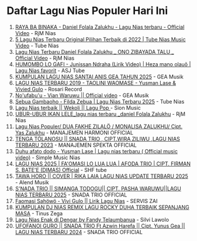 # Daftar Lagu Nias Populer Hari Ini

1. [RAYA BA BINAKA - Daniel Folala Zalukhu - Lagu Nias terbaru - Official Video](https://www.youtube.com/watch?v=HPPaB3UoqBA) - RjM Nias
2. [5 Lagu Nias Terbaru Original Pilihan Terbaik di 2022 | Tube Nias Music Video](https://www.youtube.com/watch?v=PD-jNenedRc) - Tube Nias
3. [Lagu Nias Terbaru Daniel Folala Zalukhu _ ONO ZIBAYADA TALU _ Official Video](https://www.youtube.com/watch?v=04RXa_a2lXI) - RjM Nias
4. [HUMOMBO LO GAFI - Junissan Ndraha (Lirik Video) | Heza mano olauõ | Lagu Nias favorit](https://www.youtube.com/watch?v=refb5WECoBI) - ASJ Tube
5. [KUMPULAN LAGU NIAS SANTAI ANIS GEA TAHUN 2025](https://www.youtube.com/watch?v=zb9EHbmDImA) - GEA Musik
6. [LAGU NIAS TERBARU 2019  - TAOLINI WAOMASE - Yusman Lase &amp; Vivied Gulo](https://www.youtube.com/watch?v=0TG2KckWQq8) - Rosari Record
7. [No&#39;ufabu&#39;u - Vian Waruwu || Official video](https://www.youtube.com/watch?v=YG_-wtZbv6E) - GEA Musik
8. [Sebua Gambaoho - Filda Zebua | Lagu Nias Terbaru 2025](https://www.youtube.com/watch?v=RLv9ymnbT8c) - Tube Nias
9. [Lagu Nias terbaik || Wekoli || Lagu Pop ](https://www.youtube.com/watch?v=Yndc-rKlvb0) - Sion Music
10. [UBUR-UBUR IKAN LELE_lagu nias terbaru _daniel Folala Zalukhu](https://www.youtube.com/watch?v=w8JHut3iWWs) - RjM Nias
11. [Lagu Nias Populer/ DUA FAKHE ZILALÖ / MONALISA ZALUKHU/ Cipt. Yas Zalukhu](https://www.youtube.com/watch?v=Y-4mL8kmb9E) - MANAJEMEN HARMONI OFFICIAL
12. [TENGA TÖLANOSU || SNADA TRIO , CIPT.WIRA ZILIWU ,LAGU NIAS TERBARU 2023](https://www.youtube.com/watch?v=RQsBQ2IZpAo) - MANAJEMEN SPEKTA OFFICIAL
13. [Duhu afato dodo - Yusman Lase | Lagu nias terbaru ( Official music video)](https://www.youtube.com/watch?v=ZVtyuJfGgEk) - Simple Music Nias
14. [LAGU NIAS 2025 | FA&#39;OMASI LO LUA LUA | AFODA TRIO | CIPT. FIRMAN S. BATE&#39;E (DIMAS) Official](https://www.youtube.com/watch?v=khIB8MPs04A) - SHF tube
15. [TAWA HORO || COVER | RIKA LAIA LAGU NIAS UPDATE TERBARU 2025](https://www.youtube.com/watch?v=etQmOw8_v5Y) - Alend Musik
16. [S&#39;NADA TRIO || SIMANGA TODOGU|| CIPT. PASHA WARUWU||LAGU NIAS TERBARU 2025](https://www.youtube.com/watch?v=XdlNTCo4Yl4) - SNADA TRIO OFFICIAL
17. [Faomasi Sahöwö - Vivi Gulo || Lirik Lagu Nias](https://www.youtube.com/watch?v=i5MzEbqNbCc) - SERVIS ZAI
18. [KUMPULAN DJ NIAS REMIX LAGU ROCKY DUHA TERBAIK SEPANJANG MASA](https://www.youtube.com/watch?v=vlT17qEQvqI) - Tinus Zega
19. [Lagu Nias Enak di Dengar by Fandy Telaumbanua](https://www.youtube.com/watch?v=eBUQGDXBkcc) - Silvi Lawolo
20. [UFOFANOI GURO || SNADA TRIO Ft Azwin Harefa || Cipt. Yunus Gea || LAGU NIAS TERBARU 2024](https://www.youtube.com/watch?v=avCtnBPE3lk) - SNADA TRIO OFFICIAL
